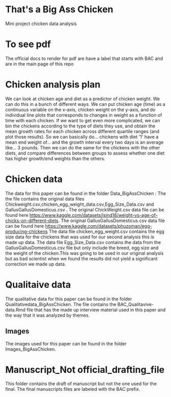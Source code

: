 # That's a Big Ass Chicken
Mini project chicken data analysis 
# To see pdf 
The official docs to render for pdf are have a label  that starts with BAC and are in the main page of this repo 
# Chicken analysis plan
We can look at chicken age and diet as a predictor of chicken weight.
We can do this in a bunch of different ways. We can put chicken age (time) as a continuous variable on the x-axis, chicken weight on the y-axis, and do individual line plots that corresponds to changes in weight as a function of time with each chicken.
If we want to get even more complicated, we can bin the chickens according to the type of diets they use, and obtain the mean growth rates for each chicken across different quartile ranges (and plot those results). So we can basically do... chickens with diet '1' have a mean end weight of... and the growth interval every two days is an average like... 3 pounds. Then we can do the same for the chickens with the other diets, and compare differences between groups to assess whether one diet has higher growth/end weights than the others. 

# Chicken data
The data for this paper can be found in the folder Data_BigAssChicken : The the file contains the original data files Chickweight.csv,chicken_egg_weight_data.csv,Egg_Size_Data.csv and GallusGallusDomesticus.csv . The original ChickWeight.csv data file can be found here  https://www.kaggle.com/datasets/lsind18/weight-vs-age-of-chicks-on-different-diets. The original GallusGallusDomesticus.csv data file can be found here https://www.kaggle.com/datasets/phuzoman/egg-producing-chickens
The data file chicken_egg_weight.csv contains the egg size data for the chickens that was used for our second analysis this is made up data. 
The data file Egg_Size_Data.csv contains the data from the GallusGallusDomesticus.csv file but only include the breed, egg size and the weight of the chicken.This was going to be used in our original analysis but as bad scientist when we found the results did not yield a significant correction we made up data. 

# Qualitaive data 
The qualitative data for this paper can be found in the folder Qualitativedata_BigAssChicken. The file contains the BAC_Qualitavive-data.Rmd file that has the made up interview material used in this paper and the way that it was analyzed by themes. 

## Images 
The images used for this paper can be found in the folder Images_BigAssChicken.
# Manuscript_Not official_drafting_file
This folder contains the draft of manuscript but not the one used for the final. The final manuscripts files are labeled with the BAC prefix.